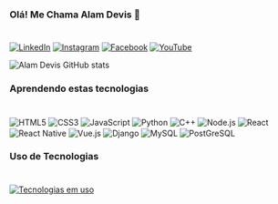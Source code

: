 ### Olá! Me Chama Alam Devis 🦖
#
[![LinkedIn](https://img.shields.io/badge/LinkedIn-0077B5?style=for-the-badge&logo=linkedin&logoColor=white)](https://www.linkedin.com/in/alam-devis-souza-70a50892)
[![Instagram](https://img.shields.io/badge/Instagram-E4405F?style=for-the-badge&logo=instagram&logoColor=white)](https://instagram.com/inerd.it)
[![Facebook](https://img.shields.io/badge/Facebook-1877F2?style=for-the-badge&logo=facebook&logoColor=white)](https://www.facebook.com/alamdeviscavalcante)
[![YouTube](https://img.shields.io/badge/YouTube-FF0000?style=for-the-badge&logo=youtube&logoColor=white)](https://www.youtube.com/@alamdevisdesouza6924)

![Alam Devis GitHub stats](https://github-readme-stats.vercel.app/api?username=DevisInerd&show_icons=true&theme=gruvbox)


### Aprendendo estas tecnologias
# 
<div style="display: inline_block">
<img align="center" alt="HTML5" src="https://img.shields.io/badge/HTML5-E34F26?style=for-the-badge&logo=html5&logoColor=white"/>
<img align="center" alt="CSS3" src="https://img.shields.io/badge/CSS3-1572B6?style=for-the-badge&logo=css3&logoColor=white"/>
<img align="center" alt="JavaScript" src="https://img.shields.io/badge/JavaScript-323330?style=for-the-badge&logo=javascript&logoColor=F7DF1E"/>
<img align="center" alt="Python" src="https://img.shields.io/badge/Python-14354C?style=for-the-badge&logo=python&logoColor=white"/>
<img align="center" alt="C++" src="https://img.shields.io/badge/C%2B%2B-00599C?style=for-the-badge&logo=c%2B%2B&logoColor=white"/>
<img align="center" alt="Node.js" src="https://img.shields.io/badge/Node.js-43853D?style=for-the-badge&logo=node.js&logoColor=white"/>
<img align="center" alt="React" src="https://img.shields.io/badge/React-20232A?style=for-the-badge&logo=react&logoColor=61DAFB"/>
<img align="center" alt="React Native" src="https://img.shields.io/badge/React_Native-20232A?style=for-the-badge&logo=react&logoColor=61DAFB"/>
<img align="center" alt="Vue.js" src="https://img.shields.io/badge/Vue.js-35495E?style=for-the-badge&logo=vue.js&logoColor=4FC08D"/>
<img align="center" alt="Django" src="https://img.shields.io/badge/Django-092E20?style=for-the-badge&logo=django&logoColor=white"/>
<img align="center" alt="MySQL" src="https://img.shields.io/badge/MySQL-005C84?style=for-the-badge&logo=mysql&logoColor=white"/>
<img align="center" alt="PostGreSQL" src="https://img.shields.io/badge/PostgreSQL-316192?style=for-the-badge&logo=postgresql&logoColor=white"/><br/>
</div>


### Uso de Tecnologias
#
[![ Tecnologias em uso](https://github-readme-stats.vercel.app/api/top-langs/?username=DevisInerd&layout=compact)](https://github.com/DevisInerd/github-readme-stats)

